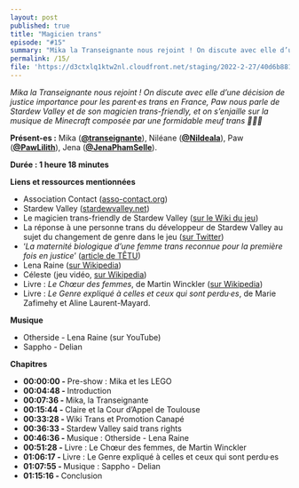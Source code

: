 ```yaml
---
layout: post
published: true
title: "Magicien trans"
episode: "#15"
summary: "Mika la Transeignante nous rejoint ! On discute avec elle d’une décision de justice importance pour les parent·es trans en France, Paw nous parle de Stardew Valley et de son magicien trans-friendly, et on s’enjaille sur la musique de Minecraft composée par une formidable meuf trans 🌾🏳️‍⚧️ "
permalink: /15/
file: 'https://d3ctxlq1ktw2nl.cloudfront.net/staging/2022-2-27/40d6b881-fb4c-0c05-21e9-d19363c73551.mp3'
---
```

<p><em>Mika la Transeignante nous rejoint ! On discute avec elle d’une décision de justice importance pour les parent·es trans en France, Paw nous parle de Stardew Valley et de son magicien trans-friendly, et on s’enjaille sur la musique de Minecraft composée par une formidable meuf trans 🌾🏳️‍⚧️ </em></p>

<!--more-->

<p><strong>Présent-es :</strong> Mika (<a href=« https://twitter.com/transeignante »><strong>@transeignante</strong></a>), Niléane (<a href=« https://twitter.com/Nildeala »><strong>@Nildeala</strong></a>), Paw (<a href=« https://twitter.com/PawLilith »><strong>@PawLilith</strong></a>), Jena (<a href=« https://twitter.com/JenaPhamSelle »><strong>@JenaPhamSelle</strong></a>).</p>
<p><strong>Durée : 1 heure 18 minutes</strong></p>
<p><strong>Liens et ressources mentionnées</strong></p>
<ul>
  <li>Association Contact (<a href=« https://www.asso-contact.org/« >asso-contact.org</a>)</li>
  <li>Stardew Valley (<a href=« https://www.stardewvalley.net/« >stardewvalley.net</a>)</li>
  <li>Le magicien trans-friendly de Stardew Valley (<a href=« https://fr.stardewvalleywiki.com/Sorcier »>sur le Wiki du jeu</a>)</li>
  <li>La réponse à une personne trans du développeur de Stardew Valley au sujet du changement de genre dans le jeu (<a href=« https://twitter.com/alexgreer04/status/1362154394037452801?s=28 »>sur Twitter</a>)</li>
  <li>‘<em>La maternité biologique d’une femme trans reconnue pour la première fois en justice</em>’ (<a href=« https://tetu.com/2022/02/09/justice-trans-maternite-biologique-claire-femme-mere-transgenre-reconnue-premiere-fois-cour-appel-toulouse/« >article de TÊTU</a>)</li>
  <li>Lena Raine (<a href=« https://fr.wikipedia.org/wiki/Lena_Raine »>sur Wikipedia</a>)</li>
  <li>Céleste (jeu vidéo, <a href=« https://fr.wikipedia.org/wiki/Celeste_(jeu_vid%C3%A9o) »>sur Wikipedia</a>)</li>
  <li>Livre : <em>Le Chœur des femmes</em>, de Martin Winckler (<a href=« https://fr.wikipedia.org/wiki/Le_Ch%C5%93ur_des_femmes »>sur Wikipedia</a>)</li>
  <li>Livre : <em>Le Genre expliqué à celles et ceux qui sont perdu·es</em>, de Marie Zafimehy et Aline Laurent-Mayard.</li>
</ul>
<p><strong>Musique</strong></p>
<ul>
  <li>Otherside - Lena Raine (sur YouTube)</li>
  <li>Sappho - Delian</li>
</ul>
<p><strong>Chapitres</strong></p>
<ul>
  <li><strong>00:00:00 - </strong>Pre-show : Mika et les LEGO</li>
  <li><strong>00:04:48 - </strong>Introduction</li>
  <li><strong>00:07:36 - </strong>Mika, la Transeignante</li>
  <li><strong>00:15:44 - </strong>Claire et la Cour d’Appel de Toulouse</li>
  <li><strong>00:33:28 - </strong>Wiki Trans et Promotion Canapé</li>
  <li><strong>00:36:33 - </strong>Stardew Valley said trans rights</li>
  <li><strong>00:46:36 - </strong>Musique : Otherside - Lena Raine</li>
  <li><strong>00:51:28 - </strong>Livre : Le Chœur des femmes, de Martin Winckler</li>
  <li><strong>01:06:17 - </strong>Livre : Le Genre expliqué à celles et ceux qui sont perdu·es</li>
  <li><strong>01:07:55 - </strong>Musique : Sappho - Delian</li>
  <li><strong>01:15:16 - </strong>Conclusion</li>
</ul>
